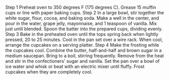 Step 1
Preheat oven to 350 degrees F (175 degrees C). Grease 15 muffin cups or line with paper baking cups.
Step 2
In a large bowl, stir together the white sugar, flour, cocoa, and baking soda. Make a well in the center, and pour in the water, grape jelly, mayonnaise, and 1 teaspoon of vanilla. Mix just until blended. Spoon the batter into the prepared cups, dividing evenly.
Step 3
Bake in the preheated oven until the tops spring back when lightly pressed, 20 to 25 minutes. Cool in the pan set over a wire rack. When cool, arrange the cupcakes on a serving platter.
Step 4
Make the frosting while the cupcakes cool. Combine the butter, half-and-half and brown sugar in a medium saucepan. Bring to a boil, stirring frequently. Remove from the heat and stir in the confectioners' sugar and vanilla. Set the pan over a bowl of ice water and whisk or beat with an electric mixer until fluffy. Frost cupcakes when they are completely cool.